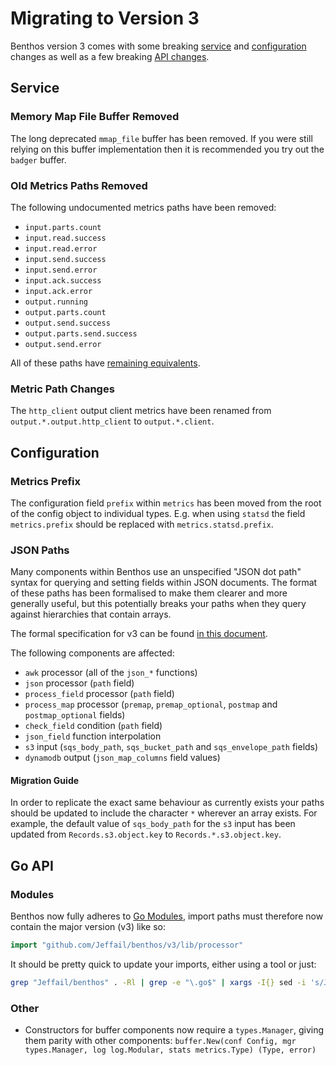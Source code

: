 Migrating to Version 3
======================

Benthos version 3 comes with some breaking [service](#service) and [configuration](#configuration) changes as well as a few breaking [API changes](#go-api).

## Service

### Memory Map File Buffer Removed

The long deprecated `mmap_file` buffer has been removed. If you were still relying on this buffer implementation then it is recommended you try out the `badger` buffer.

### Old Metrics Paths Removed

The following undocumented metrics paths have been removed:

- `input.parts.count`
- `input.read.success`
- `input.read.error`
- `input.send.success`
- `input.send.error`
- `input.ack.success`
- `input.ack.error`
- `output.running`
- `output.parts.count`
- `output.send.success`
- `output.parts.send.success`
- `output.send.error`

All of these paths have [remaining equivalents](../metrics/paths.md).

### Metric Path Changes

The `http_client` output client metrics have been renamed from `output.*.output.http_client` to `output.*.client`.

## Configuration

### Metrics Prefix

The configuration field `prefix` within `metrics` has been moved from the root
of the config object to individual types. E.g. when using `statsd` the field
`metrics.prefix` should be replaced with `metrics.statsd.prefix`.

### JSON Paths

Many components within Benthos use an unspecified "JSON dot path" syntax for querying and setting fields within JSON documents. The format of these paths has been formalised to make them clearer and more generally useful, but this potentially breaks your paths when they query against hierarchies that contain arrays.

The formal specification for v3 can be found [in this document](../field_paths.md).

The following components are affected:

- `awk` processor (all of the `json_*` functions)
- `json` processor (`path` field)
- `process_field` processor (`path` field)
- `process_map` processor (`premap`, `premap_optional`, `postmap` and `postmap_optional` fields)
- `check_field` condition (`path` field)
- `json_field` function interpolation
- `s3` input (`sqs_body_path`, `sqs_bucket_path` and `sqs_envelope_path` fields)
- `dynamodb` output (`json_map_columns` field values)

#### Migration Guide

In order to replicate the exact same behaviour as currently exists your paths should be updated to include the character `*` wherever an array exists. For example, the default value of `sqs_body_path` for the `s3` input has been updated from `Records.s3.object.key` to `Records.*.s3.object.key`.

## Go API

### Modules

Benthos now fully adheres to [Go Modules](https://github.com/golang/go/wiki/Modules), import paths must therefore now contain the major version (v3) like so:

```go
import "github.com/Jeffail/benthos/v3/lib/processor"
```

It should be pretty quick to update your imports, either using a tool or just:

```sh
grep "Jeffail/benthos" . -Rl | grep -e "\.go$" | xargs -I{} sed -i 's/Jeffail\/benthos/Jeffail\/benthos\/v3/g' {}
```

### Other

- Constructors for buffer components now require a `types.Manager`, giving them parity with other components: `buffer.New(conf Config, mgr types.Manager, log log.Modular, stats metrics.Type) (Type, error)`